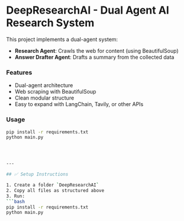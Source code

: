 # DeepResearchAI - Dual Agent AI Research System

This project implements a dual-agent system:
- **Research Agent**: Crawls the web for content (using BeautifulSoup)
- **Answer Drafter Agent**: Drafts a summary from the collected data

### Features
- Dual-agent architecture
- Web scraping with BeautifulSoup
- Clean modular structure
- Easy to expand with LangChain, Tavily, or other APIs

### Usage
```bash
pip install -r requirements.txt
python main.py




---

## ✅ Setup Instructions

1. Create a folder `DeepResearchAI`
2. Copy all files as structured above
3. Run:
```bash
pip install -r requirements.txt
python main.py
